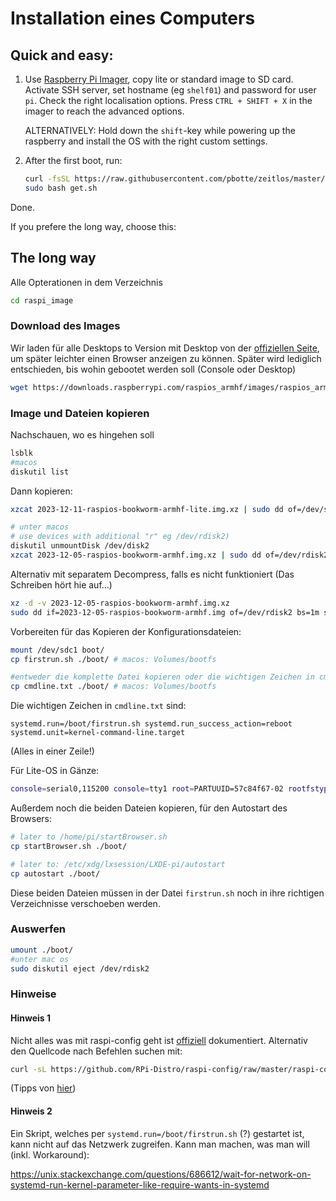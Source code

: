 # Installation eines Computers

## Quick and easy:

1) Use [Raspberry Pi Imager](https://www.raspberrypi.com/software/), copy lite or standard image to SD card. Activate SSH server, set hostname (eg `shelf01`) and password for user `pi`. Check the right localisation options. Press `CTRL + SHIFT + X` in the imager to reach the advanced options.

   ALTERNATIVELY: Hold down the `shift`-key while powering up the raspberry and install the OS with the right custom settings.
2) After the first boot, run: 
   ```bash
   curl -fsSL https://raw.githubusercontent.com/pbotte/zeitlos/master/software/get.sh -o get.sh
   sudo bash get.sh
   ```
Done.

If you prefere the long way, choose this:

## The long way

Alle Opterationen in dem Verzeichnis
```bash
cd raspi_image
```

### Download des Images

Wir laden für alle Desktops to Version mit Desktop von der [offiziellen Seite](https://www.raspberrypi.com/software/operating-systems/), um später leichter einen Browser anzeigen zu können. Später wird lediglich entschieden, bis wohin gebootet werden soll (Console oder Desktop)

```bash
wget https://downloads.raspberrypi.com/raspios_armhf/images/raspios_armhf-2023-12-06/2023-12-05-raspios-bookworm-armhf.img.xz
```

### Image und Dateien kopieren

Nachschauen, wo es hingehen soll
```bash
lsblk
#macos
diskutil list
```

Dann kopieren:
```bash
xzcat 2023-12-11-raspios-bookworm-armhf-lite.img.xz | sudo dd of=/dev/sdc bs=1M status=progress conv=fsync

# unter macos 
# use devices with additional "r" eg /dev/rdisk2)
diskutil unmountDisk /dev/disk2
xzcat 2023-12-05-raspios-bookworm-armhf.img.xz | sudo dd of=/dev/rdisk2 bs=1m status=progress conv=sync
```

Alternativ mit separatem Decompress, falls es nicht funktioniert (Das Schreiben hört hie auf...)
```bash
xz -d -v 2023-12-05-raspios-bookworm-armhf.img.xz 
sudo dd if=2023-12-05-raspios-bookworm-armhf.img of=/dev/rdisk2 bs=1m status=progress conv=sync
```

Vorbereiten für das Kopieren der Konfigurationsdateien:
```bash 
mount /dev/sdc1 boot/ 
cp firstrun.sh ./boot/ # macos: Volumes/bootfs 

#entweder die komplette Datei kopieren oder die wichtigen Zeichen in cmdline.txt einfügen
cp cmdline.txt ./boot/ # macos: Volumes/bootfs 
```

Die wichtigen Zeichen in `cmdline.txt` sind:
```
systemd.run=/boot/firstrun.sh systemd.run_success_action=reboot systemd.unit=kernel-command-line.target
```
(Alles in einer Zeile!)

Für Lite-OS in Gänze:
```bash
console=serial0,115200 console=tty1 root=PARTUUID=57c84f67-02 rootfstype=ext4 fsck.repair=yes rootwait quiet init=/usr/lib/raspberrypi-sys-mods/firstboot systemd.run=/boot/firstrun.sh systemd.run_success_action=reboot systemd.unit=kernel-command-line.target ipv6.disable=1
```

Außerdem noch die beiden Dateien kopieren, für den Autostart des Browsers:
```bash
# later to /home/pi/startBrowser.sh
cp startBrowser.sh ./boot/

# later to: /etc/xdg/lxsession/LXDE-pi/autostart
cp autostart ./boot/
```
Diese beiden Dateien müssen in der Datei `firstrun.sh` noch in ihre richtigen Verzeichnisse verschoeben werden.


### Auswerfen 
```bash 
umount ./boot/
#unter mac os
sudo diskutil eject /dev/rdisk2
```



### Hinweise

#### Hinweis 1
Nicht alles was mit raspi-config geht ist [offiziell](https://www.raspberrypi.com/documentation/computers/configuration.html#list-of-options30) dokumentiert. Alternativ den Quellcode nach Befehlen suchen mit:
```bash
curl -sL https://github.com/RPi-Distro/raspi-config/raw/master/raspi-config | grep -E '(do|get)_[a-zA-Z0-9_ ]+\(' | sort | uniq
```
(Tipps von [hier](https://raspberrypi.stackexchange.com/questions/28907/how-could-one-automate-the-raspbian-raspi-config-setup))

#### Hinweis 2

Ein Skript, welches per `systemd.run=/boot/firstrun.sh` (?) gestartet ist, kann nicht auf das Netzwerk zugreifen. Kann man machen, was man will (inkl. Workaround):

https://unix.stackexchange.com/questions/686612/wait-for-network-on-systemd-run-kernel-parameter-like-require-wants-in-systemd
